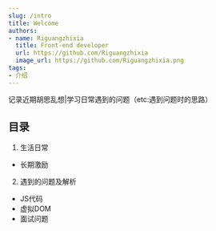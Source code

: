 ```yaml
---
slug: /intro
title: Welcome
authors:
- name: Riguangzhixia
  title: Front-end developer
  url: https://github.com/Riguangzhixia
  image_url: https://github.com/Riguangzhixia.png
tags:
- 介绍
---
```


记录近期胡思乱想|学习日常遇到的问题（etc:遇到问题时的思路）

## 目录
1. 生活日常
  + 长期激励
2. 遇到的问题及解析
  + JS代码
  + 虚拟DOM
  + 面试问题


